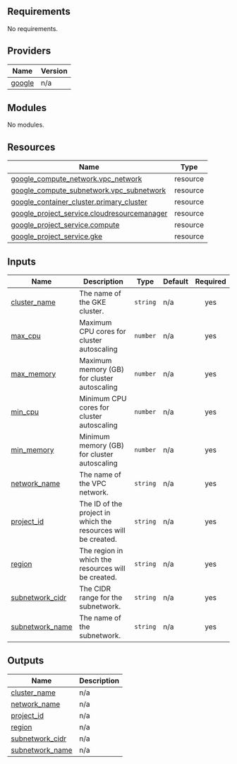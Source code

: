 <!-- BEGIN_TF_DOCS -->
## Requirements

No requirements.

## Providers

| Name | Version |
|------|---------|
| <a name="provider_google"></a> [google](#provider\_google) | n/a |

## Modules

No modules.

## Resources

| Name | Type |
|------|------|
| [google_compute_network.vpc_network](https://registry.terraform.io/providers/hashicorp/google/latest/docs/resources/compute_network) | resource |
| [google_compute_subnetwork.vpc_subnetwork](https://registry.terraform.io/providers/hashicorp/google/latest/docs/resources/compute_subnetwork) | resource |
| [google_container_cluster.primary_cluster](https://registry.terraform.io/providers/hashicorp/google/latest/docs/resources/container_cluster) | resource |
| [google_project_service.cloudresourcemanager](https://registry.terraform.io/providers/hashicorp/google/latest/docs/resources/project_service) | resource |
| [google_project_service.compute](https://registry.terraform.io/providers/hashicorp/google/latest/docs/resources/project_service) | resource |
| [google_project_service.gke](https://registry.terraform.io/providers/hashicorp/google/latest/docs/resources/project_service) | resource |

## Inputs

| Name | Description | Type | Default | Required |
|------|-------------|------|---------|:--------:|
| <a name="input_cluster_name"></a> [cluster\_name](#input\_cluster\_name) | The name of the GKE cluster. | `string` | n/a | yes |
| <a name="input_max_cpu"></a> [max\_cpu](#input\_max\_cpu) | Maximum CPU cores for cluster autoscaling | `number` | n/a | yes |
| <a name="input_max_memory"></a> [max\_memory](#input\_max\_memory) | Maximum memory (GB) for cluster autoscaling | `number` | n/a | yes |
| <a name="input_min_cpu"></a> [min\_cpu](#input\_min\_cpu) | Minimum CPU cores for cluster autoscaling | `number` | n/a | yes |
| <a name="input_min_memory"></a> [min\_memory](#input\_min\_memory) | Minimum memory (GB) for cluster autoscaling | `number` | n/a | yes |
| <a name="input_network_name"></a> [network\_name](#input\_network\_name) | The name of the VPC network. | `string` | n/a | yes |
| <a name="input_project_id"></a> [project\_id](#input\_project\_id) | The ID of the project in which the resources will be created. | `string` | n/a | yes |
| <a name="input_region"></a> [region](#input\_region) | The region in which the resources will be created. | `string` | n/a | yes |
| <a name="input_subnetwork_cidr"></a> [subnetwork\_cidr](#input\_subnetwork\_cidr) | The CIDR range for the subnetwork. | `string` | n/a | yes |
| <a name="input_subnetwork_name"></a> [subnetwork\_name](#input\_subnetwork\_name) | The name of the subnetwork. | `string` | n/a | yes |

## Outputs

| Name | Description |
|------|-------------|
| <a name="output_cluster_name"></a> [cluster\_name](#output\_cluster\_name) | n/a |
| <a name="output_network_name"></a> [network\_name](#output\_network\_name) | n/a |
| <a name="output_project_id"></a> [project\_id](#output\_project\_id) | n/a |
| <a name="output_region"></a> [region](#output\_region) | n/a |
| <a name="output_subnetwork_cidr"></a> [subnetwork\_cidr](#output\_subnetwork\_cidr) | n/a |
| <a name="output_subnetwork_name"></a> [subnetwork\_name](#output\_subnetwork\_name) | n/a |
<!-- END_TF_DOCS -->